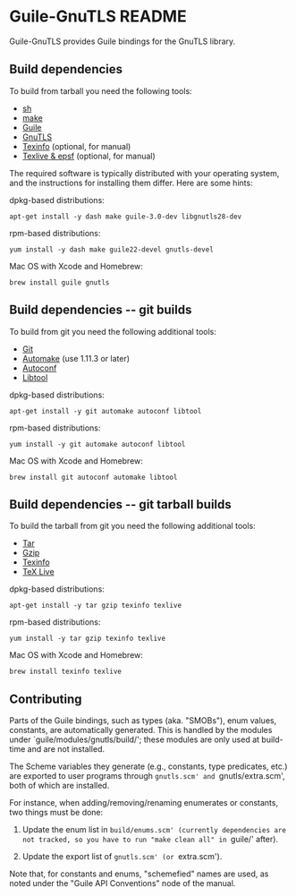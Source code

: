 # Guile-GnuTLS README

Guile-GnuTLS provides Guile bindings for the GnuTLS library.

## Build dependencies

To build from tarball you need the following tools:

* [sh](https://www.gnu.org/software/bash/)
* [make](https://www.gnu.org/software/make/)
* [Guile](https://www.gnu.org/software/guile/)
* [GnuTLS](https://www.gnu.org/software/gnutls/)
* [Texinfo](https://www.gnu.org/software/texinfo/) (optional, for manual)
* [Texlive & epsf](https://www.tug.org/texlive/) (optional, for manual)

The required software is typically distributed with your operating
system, and the instructions for installing them differ.  Here are
some hints:

dpkg-based distributions:
```
apt-get install -y dash make guile-3.0-dev libgnutls28-dev
```

rpm-based distributions:
```
yum install -y dash make guile22-devel gnutls-devel
```

Mac OS with Xcode and Homebrew:
```
brew install guile gnutls
```

## Build dependencies -- git builds

To build from git you need the following additional tools:

* [Git](https://git-scm.com/)
* [Automake](https://www.gnu.org/software/automake/) (use 1.11.3 or later)
* [Autoconf](https://www.gnu.org/software/autoconf/)
* [Libtool](https://www.gnu.org/software/libtool/)

dpkg-based distributions:
```
apt-get install -y git automake autoconf libtool
```

rpm-based distributions:
```
yum install -y git automake autoconf libtool
```

Mac OS with Xcode and Homebrew:
```
brew install git autoconf automake libtool
```

## Build dependencies -- git tarball builds

To build the tarball from git you need the following additional tools:

* [Tar](https://www.gnu.org/software/tar/)
* [Gzip](https://www.gnu.org/software/gzip/)
* [Texinfo](https://www.gnu.org/software/texinfo/)
* [TeX Live](https://www.tug.org/texlive/)

dpkg-based distributions:
```
apt-get install -y tar gzip texinfo texlive
```

rpm-based distributions:
```
yum install -y tar gzip texinfo texlive
```

Mac OS with Xcode and Homebrew:
```
brew install texinfo texlive
```

## Contributing

Parts of the Guile bindings, such as types (aka. "SMOBs"), enum
values, constants, are automatically generated.  This is handled by
the modules under `guile/modules/gnutls/build/'; these modules are
only used at build-time and are not installed.

The Scheme variables they generate (e.g., constants, type predicates,
etc.) are exported to user programs through `gnutls.scm' and
`gnutls/extra.scm', both of which are installed.

For instance, when adding/removing/renaming enumerates or constants,
two things must be done:

 1. Update the enum list in `build/enums.scm' (currently dependencies
    are not tracked, so you have to run "make clean all" in `guile/'
    after).

 2. Update the export list of `gnutls.scm' (or `extra.scm').

Note that, for constants and enums, "schemefied" names are used, as
noted under the "Guile API Conventions" node of the manual.
